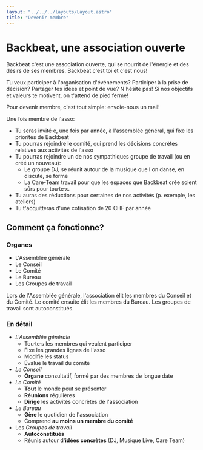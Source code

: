 ```yaml
---
layout: "../../../layouts/Layout.astro"
title: "Devenir membre"
---
```


# Backbeat, une association ouverte

Backbeat c'est une association ouverte, qui se nourrit de l'énergie et des désirs de ses membres. Backbeat c'est toi et c'est nous!

Tu veux participer à l'organisation d'événements? Participer à la prise de décision? Partager tes idées et point de vue? N'hésite pas! Si nos objectifs et valeurs te motivent, on t'attend de pied ferme!

Pour devenir membre, c'est tout simple: envoie-nous un mail!

Une fois membre de l'asso:

- Tu seras invité·e, une fois par année, à l'assemblée général, qui fixe les priorités de Backbeat
- Tu pourras rejoindre le comité, qui prend les décisions concrètes relatives aux activités de l'asso
- Tu pourras rejoindre un de nos sympathiques groupe de travail (ou en créé un nouveau):
  - Le groupe DJ, se réunit autour de la musique que l'on danse, en discute, se forme
  - La Care-Team travail pour que les espaces que Backbeat crée soient sûrs pour tou·te·x.
- Tu auras des réductions pour certaines de nos activités (p. exemple, les ateliers)
- Tu t'acquitteras d'une cotisation de 20 CHF par année

## Comment ça fonctionne?

### Organes

- L'Assemblée générale
- Le Conseil
- Le Comité
- Le Bureau
- Les Groupes de travail

Lors de l'Assemblée générale, l'association élit les membres du Conseil et du Comité. Le comité ensuite élit les membres du Bureau. Les groupes de travail sont autoconstitués.

### En détail

- _L'Assemblée générale_
  - Tou·te·s les membres qui veulent participer
  - Fixe les grandes lignes de l'asso
  - Modifie les status
  - Évalue le travail du comité
- _Le Conseil_
  - **Organe** consultatif, formé par des membres de longue date
- _Le Comité_
  - **Tout** le monde peut se présenter
  - **Réunions** régulières
  - **Dirige** les activités concrètes de l'association
- _Le Bureau_
  - **Gère** le quotidien de l'association
  - Comprend **au moins un membre du comité**
- Les _Groupes de travail_
  - **Autoconstitués**
  - Réunis autour d'**idées concrètes** (DJ, Musique Live, Care Team)
